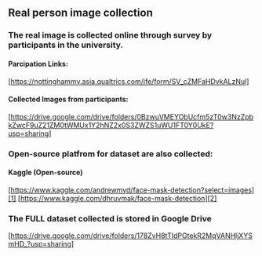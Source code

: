 ## Real person image collection
### The real image is collected online through survey by participants in the university.
#### Parcipation Links:
[https://nottinghammy.asia.qualtrics.com/jfe/form/SV_cZMFaHDvkALzNul]
#### Collected Images from participants:
[https://drive.google.com/drive/folders/0BzwuVMEYObUcfm5zT0w3NzZpbkZwcF9uZ21ZM0tWMUx1Y2hNZ2x0S3ZWZS1uWU1FT0Y0UkE?usp=sharing]

### Open-source platfrom for dataset are also collected:
#### Kaggle (Open-source)
[https://www.kaggle.com/andrewmvd/face-mask-detection?select=images][1]
[https://www.kaggle.com/dhruvmak/face-mask-detection][2]

### The FULL dataset collected is stored in Google Drive
[https://drive.google.com/drive/folders/178ZvH8tTIdPGtekR2MqVANHljXYSmHD_?usp=sharing]